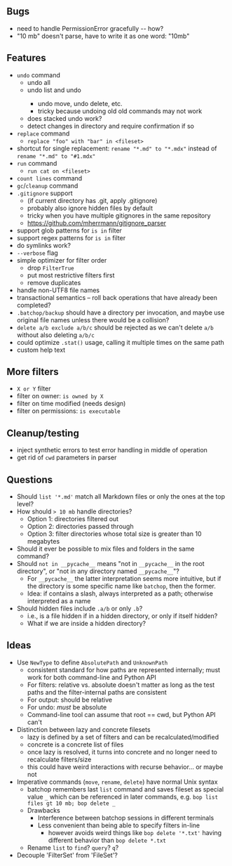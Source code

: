 ## Bugs

- need to handle PermissionError gracefully -- how?
- "10 mb" doesn't parse, have to write it as one word: "10mb"

## Features

- `undo` command
    - undo all
    - undo list and undo <n>
        - undo move, undo delete, etc.
        - tricky because undoing old old commands may not work
    - does stacked undo work?
    - detect changes in directory and require confirmation if so
- `replace` command
    - `replace "foo" with "bar" in <fileset>`
- shortcut for single replacement: `rename "*.md" to "*.mdx"` instead of `rename "*.md" to "#1.mdx"`
- `run` command
    - `run cat on <fileset>`
- `count lines` command
- `gc`/`cleanup` command
- `.gitignore` support
    - (if current directory has .git, apply .gitignore)
    - probably also ignore hidden files by default
    - tricky when you have multiple gitignores in the same repository
    - <https://github.com/mherrmann/gitignore_parser>
- support glob patterns for `is in` filter
- support regex patterns for `is in` filter
- do symlinks work?
- `--verbose` flag
- simple optimizer for filter order
    - drop `FilterTrue`
    - put most restrictive filters first
    - remove duplicates
- handle non-UTF8 file names
- transactional semantics – roll back operations that have already been completed?
- `.batchop/backup` should have a directory per invocation, and maybe use original file names unless there would be a
  collision?
- `delete a/b exclude a/b/c` should be rejected as we can't delete `a/b` without also deleting `a/b/c`
- could optimize `.stat()` usage, calling it multiple times on the same path
- custom help text

## More filters

- `X or Y` filter
- filter on owner: `is owned by X`
- filter on time modified (needs design)
- filter on permissions: `is executable`

## Cleanup/testing

- inject synthetic errors to test error handling in middle of operation
- get rid of `cwd` parameters in parser

## Questions

- Should `list '*.md'` match all Markdown files or only the ones at the top level?
- How should `> 10 mb` handle directories?
    - Option 1: directories filtered out
    - Option 2: directories passed through
    - Option 3: filter directories whose total size is greater than 10 megabytes
- Should it ever be possible to mix files and folders in the same command?
- Should `not in __pycache__` means "not in `__pycache__` in the root directory", or
  "not in any directory named `__pycache__`"?
    - For `__pycache__` the latter interpretation seems more intuitive, but if the directory is
      some specific name like `batchop`, then the former.
    - Idea: if contains a slash, always interpreted as a path; otherwise interpreted as a name
- Should hidden files include `.a/b` or only `.b`?
    - i.e., is a file hidden if in a hidden directory, or only if itself hidden?
    - What if we are inside a hidden directory?

## Ideas

- Use `NewType` to define `AbsolutePath` and `UnknownPath`
    - consistent standard for how paths are represented internally; must work for both command-line and Python API
    - For filters: relative vs. absolute doesn't matter as long as the test paths and the filter-internal paths are
      consistent
    - For output: should be relative
    - For undo: *must* be absolute
    - Command-line tool can assume that root == cwd, but Python API can't
- Distinction between lazy and concrete filesets
    - lazy is defined by a set of filters and can be recalculated/modified
    - concrete is a concrete list of files
    - once lazy is resolved, it turns into concrete and no longer need to recalculate filters/size
    - this could have weird interactions with recurse behavior... or maybe not
- Imperative commands (`move`, `rename`, `delete`) have normal Unix syntax
    - batchop remembers last `list` command and saves fileset as special value `_` which can be referenced in later
      commands, e.g. `bop list files gt 10 mb; bop delete _`
    - Drawbacks
        - Interference between batchop sessions in different terminals
        - Less convenient than being able to specify filters in-line
            - however avoids weird things like `bop delete '*.txt'` having different behavior than `bop delete *.txt`
    - Rename `list` to `find`? `query`? `q`?
- Decouple 'FilterSet' from 'FileSet'?
